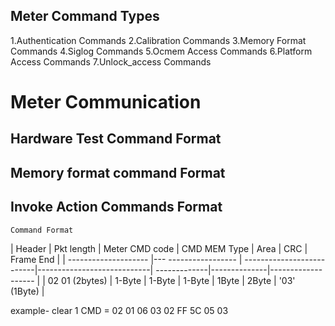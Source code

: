 ## Meter Command Types

1.Authentication Commands
2.Calibration Commands
3.Memory Format Commands
4.Siglog Commands
5.Ocmem Access Commands
6.Platform Access Commands
7.Unlock_access Commands

# Meter Communication

## Hardware Test Command Format

## Memory format command Format

## Invoke Action Commands Format

`Command Format`

| Header            |   Pkt length      |   Meter CMD code  |  CMD MEM Type      |     Area   |      CRC   | Frame End     |
| -------------------- |--- ----------------- | --------------------------|----------------------------| -------------|--------------|------------------- |
| 02 01 (2bytes) |      1-Byte        |  1-Byte                   |     1-Byte                |     1Byte  |   2Byte   | '03' (1Byte)    |

 example-
 clear 1 CMD = 02 01 06 03 02 FF 5C 05 03
